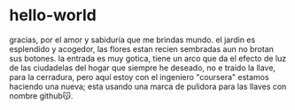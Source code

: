 # hello-world
gracias, por el amor y sabiduría que me brindas mundo.
el jardin es esplendido y acogedor, las flores estan recien sembradas aun no brotan sus botones. la entrada es muy gotica, tiene un arco que da el efecto de luz de las ciudadelas del hogar que siempre he deseado, no e traido la llave, para la cerradura, pero aquí estoy con el ingeniero "coursera" estamos haciendo una nueva; esta usando una marca de pulidora para las llaves con nombre github😽.
